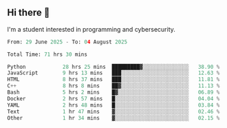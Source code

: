 ## Hi there 👋

I'm a student interested in programming and cybersecurity.
<!--START_SECTION:waka-->

```python
From: 29 June 2025 - To: 04 August 2025

Total Time: 71 hrs 30 mins

Python            28 hrs 25 mins  █████████▓░░░░░░░░░░░░░░░   38.90 %
JavaScript        9 hrs 13 mins   ███░░░░░░░░░░░░░░░░░░░░░░   12.63 %
HTML              8 hrs 37 mins   ███░░░░░░░░░░░░░░░░░░░░░░   11.81 %
C++               8 hrs 8 mins    ██▓░░░░░░░░░░░░░░░░░░░░░░   11.13 %
Bash              5 hrs 2 mins    █▓░░░░░░░░░░░░░░░░░░░░░░░   06.89 %
Docker            2 hrs 57 mins   █░░░░░░░░░░░░░░░░░░░░░░░░   04.04 %
YAML              2 hrs 48 mins   █░░░░░░░░░░░░░░░░░░░░░░░░   03.84 %
Text              1 hr 47 mins    ▓░░░░░░░░░░░░░░░░░░░░░░░░   02.46 %
Other             1 hr 34 mins    ▓░░░░░░░░░░░░░░░░░░░░░░░░   02.15 %
```

<!--END_SECTION:waka-->
